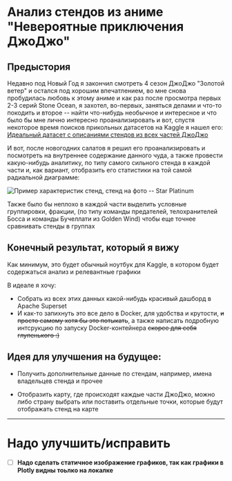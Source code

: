 # Анализ стендов из аниме "Невероятные приключения ДжоДжо"

## Предыстория

Недавно под Новый Год я закончил смотреть 4 сезон ДжоДжо "Золотой ветер" и остался под хорошим впечатлением, во мне снова пробудилась любовь к этому аниме и как раз после просмотра первых 2-3 серий Stone Ocean, я захотел, во-первых, заняться делами и что-то покодить и второе -- найти что-нибудь необычное и интересное и что было бы мне лично интересно проанализировать и вот, спустя некоторое время поисков прикольных датасетов на Kaggle я нашел его: [Идеальный датасет с описаниями стендов из всех частей ДжоДжо](https://www.kaggle.com/datasets/shilongzhuang/all-stands-in-jojo-bizarre-adventure-with-stats/data) 

И вот, после новогодних салатов я решил его проанализировать и посмотреть на внутреннее содержание данного чуда, а также провести какую-нибудь аналитику, по типу самого сильного стенда в каждой части и, как вариант, отобразить его статистики на той самой радиальной диаграмме:

![Пример характеристик стенд, стенд на фото -- Star Platinum](https://i.pinimg.com/originals/b5/f7/85/b5f785f8cb31ae60cd727e5ee51cc4f5.jpg)

Также было бы неплохо в каждой части выделить условные группировки, фракции, (по типу команды предателей, телохранителей Босса и команды Бучеллати из Golden Wind) чтобы еще точнее сравнивать стенды в группах

## Конечный результат, который я вижу

Как минимум, это будет обычный ноутбук для Kaggle, в котором будет содержаться анализ и релевантные графики

В идеале я хочу:

- Собрать из всех этих данных какой-нибудь красивый дашборд в Apache Superset
- И как-то запихнуть это все дело в Docker, для удобства и крутости, ~~и просто самому хотя бы это потыкать~~, а также написать подробную интсрукцию по запуску Docker-контейнера ~~скорее для себя глупенького :)~~

## Идея для улучшения на будущее:

- Получить дополнительные данные по стендам, например, имена владельцев стенда и прочее

- Отобразить карту, где происходят каждые части ДжоДжо, можно либо страну выбрать или поставить отдельные точки, которые будут отображать стенд на карте

---

# Надо улучшить/исправить

- [ ] **Надо сделать статичное изображение графиков, так как графики в Plotly видны тоьлко на локалке**